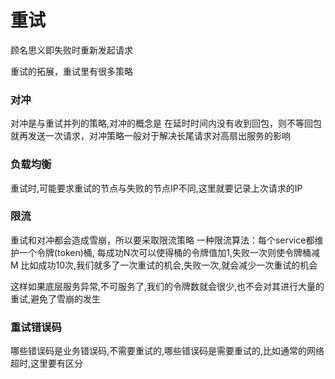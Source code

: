 # 重试
顾名思义即失败时重新发起请求

重试的拓展，重试里有很多策略

### 对冲
对冲是与重试并列的策略,对冲的概念是
在延时时间内没有收到回包，则不等回包就再发送一次请求，对冲策略一般对于解决长尾请求对高扇出服务的影响

### 负载均衡
重试时,可能要求重试的节点与失败的节点IP不同,这里就要记录上次请求的IP

### 限流
重试和对冲都会造成雪崩，所以要采取限流策略
一种限流算法：每个service都维护一个令牌(token)桶, 每成功N次可以使得桶的令牌值加1,失败一次则使令牌桶减M
比如成功10次,我们就多了一次重试的机会,失败一次,就会减少一次重试的机会

这样如果底层服务异常,不可服务了,我们的令牌数就会很少,也不会对其进行大量的重试,避免了雪崩的发生

### 重试错误码
哪些错误码是业务错误码,不需要重试的,哪些错误码是需要重试的,比如通常的网络超时,这里要有区分